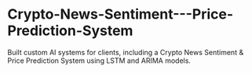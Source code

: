 # Crypto-News-Sentiment---Price-Prediction-System
Built custom AI systems for clients, including a Crypto News Sentiment &amp; Price Prediction System using LSTM and ARIMA models.
